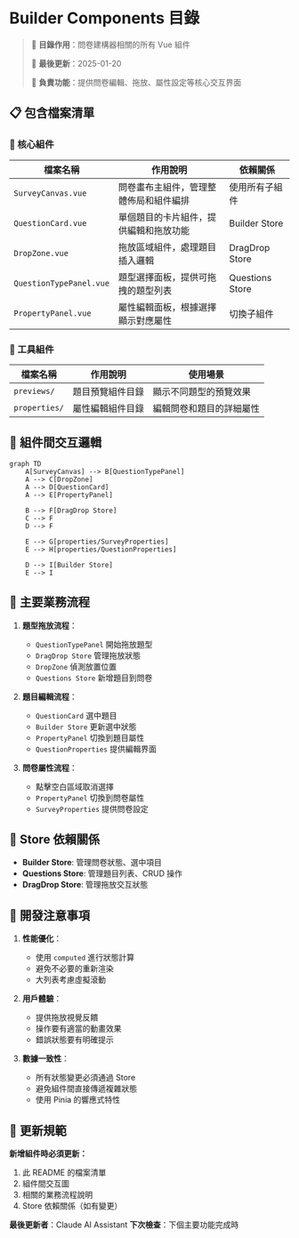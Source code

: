 # Builder Components 目錄

> 📁 **目錄作用**：問卷建構器相關的所有 Vue 組件
>
> 📅 **最後更新**：2025-01-20
>
> 🎯 **負責功能**：提供問卷編輯、拖放、屬性設定等核心交互界面

## 📋 包含檔案清單

### 🎨 核心組件

| 檔案名稱                | 作用說明                               | 依賴關係        |
| ----------------------- | -------------------------------------- | --------------- |
| `SurveyCanvas.vue`      | 問卷畫布主組件，管理整體佈局和組件編排 | 使用所有子組件  |
| `QuestionCard.vue`      | 單個題目的卡片組件，提供編輯和拖放功能 | Builder Store   |
| `DropZone.vue`          | 拖放區域組件，處理題目插入邏輯         | DragDrop Store  |
| `QuestionTypePanel.vue` | 題型選擇面板，提供可拖拽的題型列表     | Questions Store |
| `PropertyPanel.vue`     | 屬性編輯面板，根據選擇顯示對應屬性     | 切換子組件      |

### 🔧 工具組件

| 檔案名稱      | 作用說明         | 使用場景                 |
| ------------- | ---------------- | ------------------------ |
| `previews/`   | 題目預覽組件目錄 | 顯示不同題型的預覽效果   |
| `properties/` | 屬性編輯組件目錄 | 編輯問卷和題目的詳細屬性 |

## 🔄 組件間交互邏輯

```mermaid
graph TD
    A[SurveyCanvas] --> B[QuestionTypePanel]
    A --> C[DropZone]
    A --> D[QuestionCard]
    A --> E[PropertyPanel]

    B --> F[DragDrop Store]
    C --> F
    D --> F

    E --> G[properties/SurveyProperties]
    E --> H[properties/QuestionProperties]

    D --> I[Builder Store]
    E --> I
```

## 🎯 主要業務流程

1. **題型拖放流程**：
   - `QuestionTypePanel` 開始拖放題型
   - `DragDrop Store` 管理拖放狀態
   - `DropZone` 偵測放置位置
   - `Questions Store` 新增題目到問卷

2. **題目編輯流程**：
   - `QuestionCard` 選中題目
   - `Builder Store` 更新選中狀態
   - `PropertyPanel` 切換到題目屬性
   - `QuestionProperties` 提供編輯界面

3. **問卷屬性流程**：
   - 點擊空白區域取消選擇
   - `PropertyPanel` 切換到問卷屬性
   - `SurveyProperties` 提供問卷設定

## 🔗 Store 依賴關係

- **Builder Store**: 管理問卷狀態、選中項目
- **Questions Store**: 管理題目列表、CRUD 操作
- **DragDrop Store**: 管理拖放交互狀態

## 🚀 開發注意事項

1. **性能優化**：
   - 使用 `computed` 進行狀態計算
   - 避免不必要的重新渲染
   - 大列表考慮虛擬滾動

2. **用戶體驗**：
   - 提供拖放視覺反饋
   - 操作要有適當的動畫效果
   - 錯誤狀態要有明確提示

3. **數據一致性**：
   - 所有狀態變更必須通過 Store
   - 避免組件間直接傳遞複雜狀態
   - 使用 Pinia 的響應式特性

## 📝 更新規範

**新增組件時必須更新：**

1. 此 README 的檔案清單
2. 組件間交互圖
3. 相關的業務流程說明
4. Store 依賴關係（如有變更）

**最後更新者**：Claude AI Assistant **下次檢查**：下個主要功能完成時
